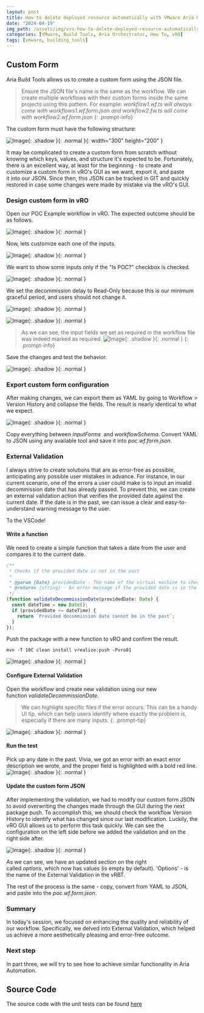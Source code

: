 ```yaml
---
layout: post
title: How to delete deployed resource automatically with VMware Aria Orchestrator - part 2
date: "2024-04-19"
img_path: /assets/img/vro-how-to-delete-deployed-resource-automatically-part2/
categories: [VMware, Build Tools, Aria Orchestrator, How To, vRO]
tags: [vmware, building_tools]
---
```


## Custom Form

Aria Build Tools allows us to create a custom form using the JSON file.
>Ensure the JSON file's name is the same as the workflow. We can create multiple workflows with their custom forms inside the same projects using this pattern. For example: *workflow1.wf.ts will always come with workflows1.wf.form.json and workflow2.fw.ts will come with workflow2.wf.form.json*
{: .prompt-info}

The custom form must have the following structure:

![Image](20aad31d-b730-4936-95f1-e3a89c636e5f.png){: .shadow }{: .normal }{: width="300" height="200" }

It may be complicated to create a custom form from scratch without knowing which keys, values, and structure it's expected to be. Fortunately, there is an excellent way, at least for the beginning - to create and customize a custom form in vRO's GUI as we want, export it, and paste it into our JSON. Since then, this JSON can be tracked in GIT and quickly restored in case some changes were made by mistake via the vRO's GUI.

### Design custom form in vRO

Open our POC Example workflow in vRO. The expected outcome should be as follows.

![Image](a90e4261-7ed9-45bb-9cb5-70f894351823.png){: .shadow }{: .normal }

Now, lets customize each one of the inputs.

![Image](7f3bd863-5ead-41c3-b0e9-9e1c05647105.png){: .shadow }{: .normal }

We want to show some inputs only if the "Is POC?" checkbox is checked.

![Image](22789b8d-fd1a-4bbf-af0f-1f89adc5de17.png){: .shadow }{: .normal }

We set the decommission delay to Read-Only because this is our minimum graceful period, and users should not change it.

![Image](a4a470bf-3780-4107-99f3-197ae47dd770.png){: .shadow }{: .normal }

![Image](742fef22-fbb1-49c5-ac58-604deb0d9bc9.png){: .shadow }{: .normal }

>As we can see, the input fields we set as required in the workflow file was indeed marked as required.
> ![Image](0a301f04-5582-432e-a4f3-6a2caa74af22.png){: .shadow }{: .normal }
{: .prompt-info}

Save the changes and test the behavior.

![Image](F2B71A48-1B0F-41D3-9E32-3E2A4FD47F59.gif){: .shadow }{: .normal }

### Export custom form configuration

After making changes, we can export them as YAML by going to Workflow > Version History and collapse the fields. The result is nearly identical to what we expect.

![Image](e7472a56-91f9-4b1d-af45-480d0432c96b.png){: .shadow }{: .normal }

Copy everything between *inputForms*  and *workflowSchema*. Convert YAML to JSON using any available tool and save it into *poc.wf.form.json*.

### External Validation

I always strive to create solutions that are as error-free as possible, anticipating any possible user mistakes in advance. For instance, in our current scenario, one of the errors a user could make is to input an invalid decommission date that has already passed. To prevent this, we can create an external validation action that verifies the provided date against the current date. If the date is in the past, we can issue a clear and easy-to-understand warning message to the user.

To the VSCode!

#### Write a function

We need to create a simple function that takes a date from the user and compares it to the current date.

```typescript
/**
 * Checks if the provided date is not in the past
 *
 * @param {Date} providedDate - The name of the virtual machine to check.
 * @returns {string} - An error message if the provided date is in the past
 */
(function validateDecommissionDate(providedDate: Date) {
  const dateTime = new Date();
  if (providedDate <= dateTime) {
    return `Provided decommission date cannot be in the past`;
  }
});
```

Push the package with a new function to vRO and confirm the result.

```shell
mvn -T 10C clean install vrealize:push -Pvro01
```

![Image](a8f295ca-96a3-479e-b88c-422f138e6ba5.png){: .shadow }{: .normal }

#### Configure External Validation

Open the workflow and create new validation using our new function *validateDecommissionDate*.
>We can highlight specific files if the error occurs. This can be a handy UI tip, which can help users identify where exactly the problem is, especially if there are many inputs.
{: .prompt-tip}

![Image](9876c44a-5df4-4131-9834-0c01e3e299c7.png){: .shadow }{: .normal }

#### Run the test

Pick up any date in the past. Vivia, we got an error with an exact error description we wrote, and the proper field is highlighted with a bold red line.
![Image](84dbdd09-db58-4bd2-8b03-2ae320bfb2a8.png){: .shadow }{: .normal }

#### Update the custom form JSON

After implementing the validation, we had to modify our custom form JSON to avoid overwriting the changes made through the GUI during the next package push. To accomplish this, we should check the workflow Version History to identify what has changed since our last modification. Luckily, the vRO GUI allows us to perform this task quickly. We can see the configuration on the left side before we added the validation and on the right side after.

![Image](18a12fb8-75a0-4f7f-9cf4-0954897c4fdd.png){: .shadow }{: .normal }

As we can see, we have an updated section on the right called *options*, which now has values (is empty by default). 'Options' - is the name of the External Validation in the vRBT.

 The rest of the process is the same - copy, convert from YAML to JSON, and paste into the *poc.wf.form.json*.

### Summary

In today's session, we focused on enhancing the quality and reliability of our workflow. Specifically, we delved into External Validation, which helped us achieve a more aesthetically pleasing and error-free outcome.

### Next step

In part three, we will try to see how to achieve similar functionality in Aria Automation.

## Source Code

The source code with the unit tests can be found [here](https://github.com/unbreakabl3/vmware_aria_orchestrator_examples/tree/main/poc_example)
